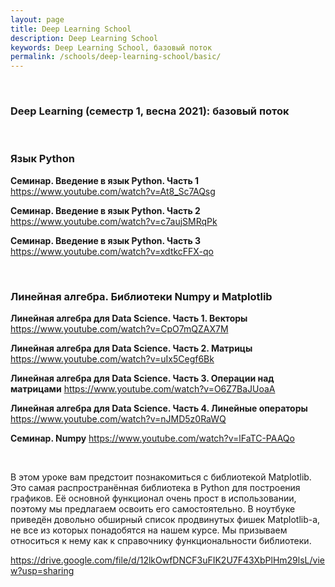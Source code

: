 ```yaml
---
layout: page
title: Deep Learning School
description: Deep Learning School
keywords: Deep Learning School, базовый поток
permalink: /schools/deep-learning-school/basic/
---
```


<br/>

### Deep Learning (семестр 1, весна 2021): базовый поток

<br/>

### Язык Python

**Семинар. Введение в язык Python. Часть 1**
https://www.youtube.com/watch?v=At8_Sc7AQsg

**Семинар. Введение в язык Python. Часть 2**
https://www.youtube.com/watch?v=c7aujSMRqPk

**Семинар. Введение в язык Python. Часть 3**
https://www.youtube.com/watch?v=xdtkcFFX-qo

<br/>

### Линейная алгебра. Библиотеки Numpy и Matplotlib

**Линейная алгебра для Data Science. Часть 1. Векторы**
https://www.youtube.com/watch?v=CpO7mQZAX7M

**Линейная алгебра для Data Science. Часть 2. Матрицы**
https://www.youtube.com/watch?v=uIx5Cegf6Bk

**Линейная алгебра для Data Science. Часть 3. Операции над матрицами**
https://www.youtube.com/watch?v=O6Z7BaJUoaA

**Линейная алгебра для Data Science. Часть 4. Линейные операторы**
https://www.youtube.com/watch?v=nJMD5z0RaWQ

**Семинар. Numpy**
https://www.youtube.com/watch?v=lFaTC-PAAQo

<br/>

В этом уроке вам предстоит познакомиться с библиотекой Matplotlib. Это самая распространённая библиотека в Python для построения графиков. Её основной функционал очень прост в использовании, поэтому мы предлагаем освоить его самостоятельно. В ноутбуке приведён довольно обширный список продвинутых фишек Matplotlib-а, не все из которых понадобятся на нашем курсе. Мы призываем относиться к нему как к справочнику функциональности библиотеки.

https://drive.google.com/file/d/12lkOwfDNCF3uFIK2U7F43XbPlHm29lsL/view?usp=sharing
